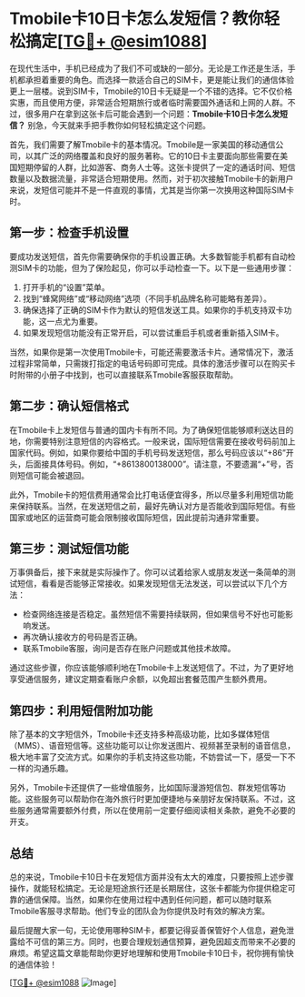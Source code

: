 # Tmobile卡10日卡怎么发短信？教你轻松搞定[[TG💪+ @esim1088](https://t.me/s/esim1088)]

在现代生活中，手机已经成为了我们不可或缺的一部分。无论是工作还是生活，手机都承担着重要的角色。而选择一款适合自己的SIM卡，更是能让我们的通信体验更上一层楼。说到SIM卡，Tmobile的10日卡无疑是一个不错的选择。它不仅价格实惠，而且使用方便，非常适合短期旅行或者临时需要国外通话和上网的人群。不过，很多用户在拿到这张卡后可能会遇到一个问题：**Tmobile卡10日卡怎么发短信？** 别急，今天就来手把手教你如何轻松搞定这个问题。

首先，我们需要了解Tmobile卡的基本情况。Tmobile是一家美国的移动通信公司，以其广泛的网络覆盖和良好的服务著称。它的10日卡主要面向那些需要在美国短期停留的人群，比如游客、商务人士等。这张卡提供了一定的通话时间、短信数量以及数据流量，非常适合短期使用。然而，对于初次接触Tmobile卡的新用户来说，发短信可能并不是一件直观的事情，尤其是当你第一次换用这种国际SIM卡时。

## **第一步：检查手机设置**

要成功发送短信，首先你需要确保你的手机设置正确。大多数智能手机都有自动检测SIM卡的功能，但为了保险起见，你可以手动检查一下。以下是一些通用步骤：

1. 打开手机的“设置”菜单。
2. 找到“蜂窝网络”或“移动网络”选项（不同手机品牌名称可能略有差异）。
3. 确保选择了正确的SIM卡作为默认的短信发送工具。如果你的手机支持双卡功能，这一点尤为重要。
4. 如果发现短信功能没有正常开启，可以尝试重启手机或者重新插入SIM卡。

当然，如果你是第一次使用Tmobile卡，可能还需要激活卡片。通常情况下，激活过程非常简单，只需拨打指定的电话号码即可完成。具体的激活步骤可以在购买卡时附带的小册子中找到，也可以直接联系Tmobile客服获取帮助。

## **第二步：确认短信格式**

在Tmobile卡上发短信与普通的国内卡有所不同。为了确保短信能够顺利送达目的地，你需要特别注意短信的内容格式。一般来说，国际短信需要在接收号码前加上国家代码。例如，如果你要给中国的手机号码发送短信，那么号码应该以“+86”开头，后面接具体号码。例如，“+8613800138000”。请注意，不要遗漏“+”号，否则短信可能会被退回。

此外，Tmobile卡的短信费用通常会比打电话便宜得多，所以尽量多利用短信功能来保持联系。当然，在发送短信之前，最好先确认对方是否能收到国际短信。有些国家或地区的运营商可能会限制接收国际短信，因此提前沟通非常重要。

## **第三步：测试短信功能**

万事俱备后，接下来就是实际操作了。你可以试着给家人或朋友发送一条简单的测试短信，看看是否能够正常接收。如果发现短信无法发送，可以尝试以下几个方法：

- 检查网络连接是否稳定。虽然短信不需要持续联网，但如果信号不好也可能影响发送。
- 再次确认接收方的号码是否正确。
- 联系Tmobile客服，询问是否存在账户问题或其他技术故障。

通过这些步骤，你应该能够顺利地在Tmobile卡上发送短信了。不过，为了更好地享受通信服务，建议定期查看账户余额，以免超出套餐范围产生额外费用。

## **第四步：利用短信附加功能**

除了基本的文字短信外，Tmobile卡还支持多种高级功能，比如多媒体短信（MMS）、语音短信等。这些功能可以让你发送图片、视频甚至录制的语音信息，极大地丰富了交流方式。如果你的手机支持这些功能，不妨尝试一下，感受一下不一样的沟通乐趣。

另外，Tmobile卡还提供了一些增值服务，比如国际漫游短信包、群发短信等功能。这些服务可以帮助你在海外旅行时更加便捷地与亲朋好友保持联系。不过，这些服务通常需要额外付费，所以在使用前一定要仔细阅读相关条款，避免不必要的开支。

## **总结**

总的来说，Tmobile卡10日卡在发短信方面并没有太大的难度，只要按照上述步骤操作，就能轻松搞定。无论是短途旅行还是长期居住，这张卡都能为你提供稳定可靠的通信保障。当然，如果你在使用过程中遇到任何问题，都可以随时联系Tmobile客服寻求帮助。他们专业的团队会为你提供及时有效的解决方案。

最后提醒大家一句，无论使用哪种SIM卡，都要记得妥善保管好个人信息，避免泄露给不可信的第三方。同时，也要合理规划通信预算，避免因超支而带来不必要的麻烦。希望这篇文章能帮助你更好地理解和使用Tmobile卡10日卡，祝你拥有愉快的通信体验！

[[TG💪+ @esim1088](https://t.me/s/esim1088) ![Image](https://i.postimg.cc/4NQfJmqS/Snipaste-2025-05-13-00-14-12.png)]